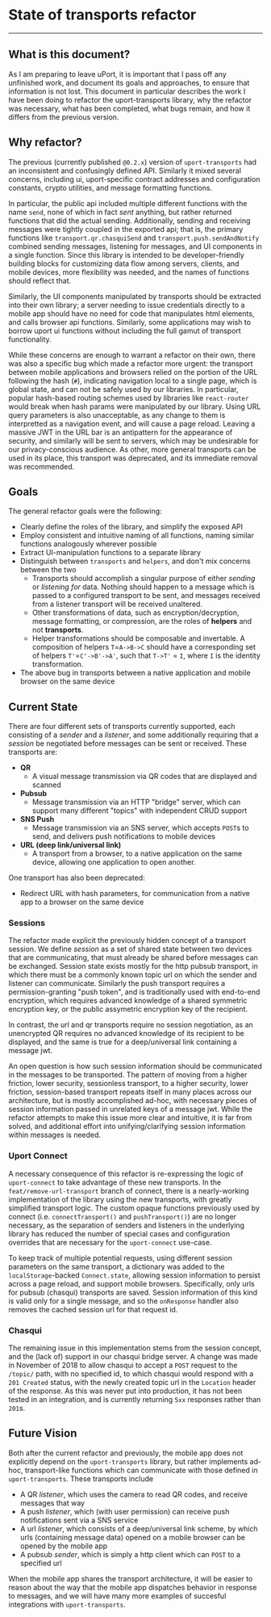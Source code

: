 # State of transports refactor
-------------------------------
## What is this document?
As I am preparing to leave uPort, it is important that I pass off any unfinished work, and document its goals and approaches, to ensure that information is not lost.  This document in particular describes the work I have been doing to refactor the uport-transports library, why the refactor was necessary, what has been completed, what bugs remain, and how it differs from the previous version.

## Why refactor?
The previous (currently published `@0.2.x`) version of `uport-transports` had an inconsistent and confusingly defined API.  Similarly it mixed several concerns, including ui, uport-specific contract addresses and configuration constants, crypto utilities, and message formatting functions.

In particular, the public api included multiple different functions with the name `send`, none of which in fact *sent* anything, but rather returned functions that did the actual sending.  Additionally, sending and receiving messages were tightly coupled in the exported api; that is, the primary functions like `transport.qr.chasquiSend` and `transport.push.sendAndNotify` combined sending messages, listening for messages, and UI components in a single function.  Since this library is intended to be developer-friendly building blocks for customizing data flow among servers, clients, and mobile devices, more flexibility was needed, and the names of functions should reflect that.

Similarly, the UI components manipulated by transports should be extracted into their own library; a server needing to issue credentials directly to a mobile app should have no need for code that manipulates html elements, and calls browser api functions.  Similarly, some applications may wish to borrow uport ui functions without including the full gamut of transport functionality.

While these concerns are enough to warrant a refactor on their own, there was also a specific bug which made a refactor more urgent: the transport between mobile applications and browsers relied on the portion of the URL following the hash (`#`), indicating navigation local to a single page, which is global state, and can not be safely used by our libraries.  In particular, popular hash-based routing schemes used by libraries like `react-router` would break when hash params were manipulated by our library. Using URL query parameters is also unacceptable, as any change to them is interpretted as a navigation event, and will cause a page reload.  Leaving a massive JWT in the URL bar is an antipattern for the appearance of security, and similarly will be sent to servers, which may be undesirable for our privacy-conscious audience.  As other, more general transports can be used in its place, this transport was deprecated, and its immediate removal was recommended.

## Goals
The general refactor goals were the following:
- Clearly define the roles of the library, and simplify the exposed API
- Employ consistent and intuitive naming of all functions, naming similar functions analogously wherever possible
- Extract UI-manipulation functions to a separate library
- Distinguish between `transports` and `helpers`, and don't mix concerns between the two
  - Transports should accomplish a singular purpose of either *sending* or *listening for* data.  Nothing should happen to a message which is passed to a configured transport to be sent, and messages received from a listener transport will be received unaltered.
  - Other transformations of data, such as encryption/decryption, message formatting, or compression, are the roles of **helpers** and not **transports**.
  - Helper transformations should be composable and invertable. A composition of helpers `T`=`A->B->C` should have a corresponding set of helpers `T'`=`C'->B'->A'`, such that `T->T'` = `I`, where `I` is the identity transformation.
- The above bug in transports between a native application and mobile browser on the same device

## Current State
There are four different sets of transports currently supported, each consisting of a *sender* and a *listener*, and some additionally requiring that a *session* be negotiated before messages can be sent or received. These transports are:

- **QR**
  - A visual message transmission via QR codes that are displayed and scanned
- **Pubsub**
  - Message transmission via an HTTP "bridge" server, which can support many different "topics" with independent CRUD support
- **SNS Push**
  - Message transmission via an SNS server, which accepts `POST`s to send, and delivers push notifications to mobile devices
- **URL (deep link/universal link)**
  - A transport from a browser, to a native application on the same device, allowing one application to open another.

One transport has also been deprecated:
- Redirect URL with hash parameters, for communication from a native app to a browser on the same device

### Sessions
The refactor made explicit the previously hidden concept of a transport session.  We define *session* as a set of shared state between two devices that are communicating, that must already be shared before messages can be exchanged.  Session state exists mostly for the http pubsub transport, in which there must be a commonly known topic url on which the sender and listener can communicate. Similarly the push transport requires a permission-granting "push token", and is traditionally used with end-to-end encryption, which requires advanced knowledge of a shared symmetric encryption key, or the public assymetric encryption key of the recipient.

In contrast, the url and qr transports require no session negotiation, as an unencrypted QR requires no advanced knowledge of its recipient to be displayed, and the same is true for a deep/universal link containing a message jwt.

An open question is how such session information should be communicated in the messages to be transported. The pattern of moving from a higher friction, lower security, sessionless transport, to a higher security, lower friction, session-based transport repeats itself in many places across our architecture, but is mostly accomplished ad-hoc, with necessary pieces of session information passed in unrelated keys of a message jwt.  While the refactor attempts to make this issue more clear and intuitive, it is far from solved, and additional effort into unifying/clarifying session information within messages is needed.

### Uport Connect
A necessary consequence of this refactor is re-expressing the logic of `uport-connect` to take advantage of these new transports.  In the `feat/remove-url-transport` branch of connect, there is a nearly-working implementation of the library using the new transports, with greatly simplified transport logic.  The custom opaque functions previously used by connect (i.e. `connectTransport()` and `pushTransport()`) are no longer necessary, as the separation of senders and listeners in the underlying library has reduced the number of special cases and configuration overrides that are necessary for the `uport-connect` use-case.

To keep track of multiple potential requests, using different session parameters on the same transport, a dictionary was added to the `localStorage`-backed `Connect.state`, allowing session information to persist across a page reload, and support mobile browsers. Specifically, only urls for pubsub (chasqui) transports are saved.  Session information of this kind is valid only for a single message, and so the `onResponse` handler also removes the cached session url for that request id.

### Chasqui
The remaining issue in this implementation stems from the session concept, and the (lack of) support in our chasqui bridge server.  A change was made in November of 2018 to allow chasqui to accept a `POST` request to the `/topic/` path, with no specified id, to which chasqui would respond with a `201 Created` status, with the newly created topic url in the `Location` header of the response.  As this was never put into production, it has not been tested in an integration, and is currently returning `5xx` responses rather than `201`s.

## Future Vision
Both after the current refactor and previously, the mobile app does not explicitly depend on the `uport-transports` library, but rather implements ad-hoc, transport-like functions which can communicate with those defined in `uport-transports`.  These transports include
- A QR *listener*, which uses the camera to read QR codes, and receive messages that way
- A push *listener*, which (with user permission) can receive push notifications sent via a SNS service
- A url *listener*, which consists of a deep/universal link scheme, by which urls (containing message data) opened on a mobile browser can be opened by the mobile app
- A pubsub *sender*, which is simply a http client which can `POST` to a specified url

When the mobile app shares the transport architecture, it will be easier to reason about the way that the mobile app dispatches behavior in response to messages, and we will have many more examples of succesful integrations with `uport-transports`.


